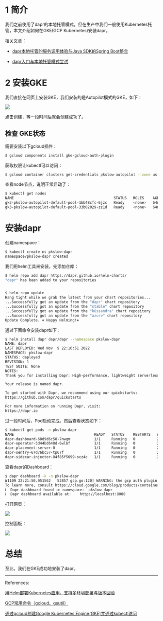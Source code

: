# 1 简介

我们之前使用了dapr的本地托管模式，但在生产中我们一般使用Kubernetes托管，本文介绍如何在GKE(GCP Kubernetes)安装dapr。

相关文章：

- [dapr本地托管的服务调用体验与Java SDK的Spring Boot整合](https://www.pkslow.com/archives/dapr-java-sdk-springboot)

- [dapr入门与本地托管模式尝试](https://www.pkslow.com/archives/dapr-quickstart)



# 2 安装GKE

我们直接在网页上安装GKE，我们安装的是Autopilot模式的GKE，如下：

![](https://pkslow.oss-cn-shenzhen.aliyuncs.com/images/2022/11/dapr-kubernetes-mode.gke.png)

点击创建，等一段时间后就会创建成功了。



## 检查 GKE状态

需要安装以下gcloud插件：

```bash
$ gcloud components install gke-gcloud-auth-plugin
```

获取权限让kubectl可以访问：

```bash
$ gcloud container clusters get-credentials pkslow-autopilot --zone us-west1
```



查看node节点，说明正常启动了：

```bash
$ kubectl get nodes
NAME                                              STATUS   ROLES    AGE   VERSION
gk3-pkslow-autopilot-default-pool-1bb48cfc-6jzc   Ready    <none>   64m   v1.23.8-gke.1900
gk3-pkslow-autopilot-default-pool-33b02029-zz1d   Ready    <none>   64m   v1.23.8-gke.1900
```



# 安装dapr

创建namespace：

```bash
$ kubectl create ns pkslow-dapr
namespace/pkslow-dapr created
```



我们用helm工具来安装，先添加仓库：

```bash
$ helm repo add dapr https://dapr.github.io/helm-charts/
"dapr" has been added to your repositories


$ helm repo update
Hang tight while we grab the latest from your chart repositories...
...Successfully got an update from the "dapr" chart repository
...Successfully got an update from the "stable" chart repository
...Successfully got an update from the "k8ssandra" chart repository
...Successfully got an update from the "azure" chart repository
Update Complete. ⎈ Happy Helming!⎈ 
```



通过下面命令安装dapr如下：

```bash
$ helm install dapr dapr/dapr --namespace pkslow-dapr
NAME: dapr
LAST DEPLOYED: Wed Nov  9 22:16:51 2022
NAMESPACE: pkslow-dapr
STATUS: deployed
REVISION: 1
TEST SUITE: None
NOTES:
Thank you for installing Dapr: High-performance, lightweight serverless runtime for cloud and edge

Your release is named dapr.

To get started with Dapr, we recommend using our quickstarts:
https://github.com/dapr/quickstarts

For more information on running Dapr, visit:
https://dapr.io
```



过一段时间后，Pod启动完成，然后查看状态如下：

```bash
$ kubectl get pods -n pkslow-dapr
NAME                                     READY   STATUS    RESTARTS   AGE
dapr-dashboard-68d9d6c58-7nwqm           1/1     Running   0          2m58s
dapr-operator-5d44bd648d-6wlbf           1/1     Running   0          2m58s
dapr-placement-server-0                  1/1     Running   0          2m57s
dapr-sentry-67d76bc57-tp67f              1/1     Running   0          2m58s
dapr-sidecar-injector-84f85f5699-scz4c   1/1     Running   0          2m58s
```



查看dapr的Dashboard：

```bash
$ dapr dashboard -k -n pkslow-dapr
W1109 22:21:50.051562   52857 gcp.go:120] WARNING: the gcp auth plugin is deprecated in v1.22+, unavailable in v1.25+; use gcloud instead.
To learn more, consult https://cloud.google.com/blog/products/containers-kubernetes/kubectl-auth-changes-in-gke
ℹ️  Dapr dashboard found in namespace:	pkslow-dapr
ℹ️  Dapr dashboard available at:	http://localhost:8080
```



打开网页：

![](https://pkslow.oss-cn-shenzhen.aliyuncs.com/images/2022/11/dapr-kubernetes-mode.dashboard.png)



控制面板：

![](https://pkslow.oss-cn-shenzhen.aliyuncs.com/images/2022/11/dapr-kubernetes-mode.dapr-control-panel.png)



# 总结

至此，我们在GKE成功地安装了dapr。



---

References:

[用Helm部署Kubernetes应用，支持多环境部署与版本回滚](https://www.pkslow.com/archives/kubernetes-helm)

[GCP常用命令（gcloud、gsutil）](https://www.pkslow.com/archives/gcp-commands)

[通过gcloud创建Google Kubernetes Engine(GKE)并通过kubectl访问](https://www.pkslow.com/archives/create-gke-with-gcloud)



